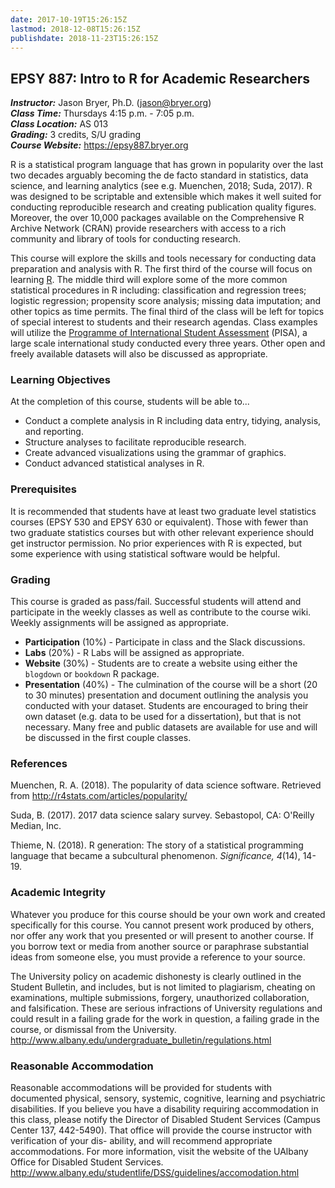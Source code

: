 ```yaml
---
date: 2017-10-19T15:26:15Z
lastmod: 2018-12-08T15:26:15Z
publishdate: 2018-11-23T15:26:15Z
---
```


## EPSY 887: Intro to R for Academic Researchers

***Instructor:***		Jason Bryer, Ph.D. (jason@bryer.org)   
***Class Time:*** 		Thursdays 4:15 p.m. - 7:05  p.m.  
***Class Location:***  	AS 013  
***Grading:*** 			3 credits, S/U grading  
***Course Website:*** 	https://epsy887.bryer.org


R is a statistical program language that has grown in popularity over the last two decades arguably becoming the de facto standard in statistics, data science, and learning analytics (see e.g. Muenchen, 2018; Suda, 2017). R was designed to be scriptable and extensible which makes it well suited for conducting reproducible research and creating publication quality figures. Moreover, the over 10,000 packages available on the Comprehensive R Archive Network (CRAN) provide researchers with access to a rich community and library of tools for conducting research.

This course will explore the skills and tools necessary for conducting data preparation and analysis with R. The first third of the course will focus on learning [R](http://www.r-project.org). The middle third will explore some of the more common statistical procedures in R including: classification and regression trees; logistic regression; propensity score analysis; missing data imputation; and other topics as time permits. The final third of the class will be left for topics of special interest to students and their research agendas. Class examples will utilize the [Programme of International Student Assessment](http://www.oecd.org/pisa/) (PISA), a large scale international study conducted every three years. Other open and freely available datasets will also be discussed as appropriate.

### Learning Objectives

At the completion of this course, students will be able to...

* Conduct a complete analysis in R including data entry, tidying, analysis, and reporting.
* Structure analyses to facilitate reproducible research.
* Create advanced visualizations using the grammar of graphics.
* Conduct advanced statistical analyses in R.

### Prerequisites

It is recommended that students have at least two graduate level statistics courses (EPSY 530 and EPSY 630 or equivalent). Those with fewer than two graduate statistics courses but with other relevant experience should get instructor permission. No prior experiences with R is expected, but some experience with using statistical software would be helpful.

### Grading

This course is graded as pass/fail. Successful students will attend and participate in the weekly classes as well as contribute to the course wiki. Weekly assignments will be assigned as appropriate. 

* **Participation** (10%) - Participate in class and the Slack discussions.
* **Labs** (20%) - R Labs will be assigned as appropriate.
* **Website** (30%) - Students are to create a website using either the `blogdown` or `bookdown` R package.
* **Presentation** (40%) - The culmination of the course will be a short (20 to 30 minutes) presentation and document outlining the analysis you conducted with your dataset. Students are encouraged to bring their own dataset (e.g. data to be used for a dissertation), but that is not necessary. Many free and public datasets are available for use and will be discussed in the first couple classes.

### References

Muenchen, R. A. (2018). The popularity of data science software. Retrieved from http://r4stats.com/articles/popularity/

Suda, B. (2017). 2017 data science salary survey. Sebastopol, CA: O'Reilly Median, Inc.

Thieme, N. (2018). R generation: The story of a statistical programming language that became a subcultural phenomenon. *Significance, 4*(14), 14-19.

### Academic Integrity

Whatever you produce for this course should be your own work and created specifically for this course. You cannot present work produced by others, nor offer any work that you presented or will present to another course. If you borrow text or media from another source or paraphrase substantial ideas from someone else, you must provide a reference to your source.

The University policy on academic dishonesty is clearly outlined in the Student Bulletin, and includes, but is not limited to plagiarism, cheating on examinations, multiple submissions, forgery, unauthorized collaboration, and falsification. These are serious infractions of University regulations and could result in a failing grade for the work in question, a failing grade in the course, or dismissal from the University.  
http://www.albany.edu/undergraduate_bulletin/regulations.html

### Reasonable Accommodation

Reasonable accommodations will be provided for students with documented physical, sensory, systemic, cognitive, learning and psychiatric disabilities. If you believe you have a disability requiring accommodation in this class, please notify the Director of Disabled Student Services (Campus Center 137, 442-5490). That office will provide the course instructor with verification of your dis- ability, and will recommend appropriate accommodations. For more information, visit the website of the UAlbany Office for Disabled Student Services.  
http://www.albany.edu/studentlife/DSS/guidelines/accomodation.html
